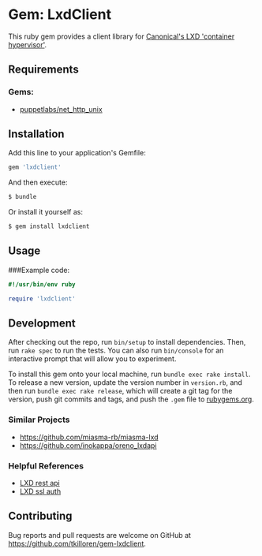 Gem: LxdClient
==============

This ruby gem provides a client library for [Canonical's LXD 'container hypervisor'][1].

Requirements
------------

### Gems:
- [puppetlabs/net_http_unix](https://github.com/puppetlabs/net_http_unix)

Installation
------------

Add this line to your application's Gemfile:

```ruby
gem 'lxdclient'
```

And then execute:

```sh
$ bundle
```

Or install it yourself as:

```sh
$ gem install lxdclient
```

Usage
-----

###Example code:

```ruby
#!/usr/bin/env ruby

require 'lxdclient'
```

Development
-----------

After checking out the repo, run `bin/setup` to install dependencies. Then, run `rake spec` to run the tests. You can also run `bin/console` for an interactive prompt that will allow you to experiment.

To install this gem onto your local machine, run `bundle exec rake install`. To release a new version, update the version number in `version.rb`, and then run `bundle exec rake release`, which will create a git tag for the version, push git commits and tags, and push the `.gem` file to [rubygems.org](https://rubygems.org).

### Similar Projects

- https://github.com/miasma-rb/miasma-lxd
- https://github.com/inokappa/oreno_lxdapi

### Helpful References

- [LXD rest api][2]
- [LXD ssl auth][3]

Contributing
------------

Bug reports and pull requests are welcome on GitHub at https://github.com/tkilloren/gem-lxdclient.

[1]: https://linuxcontainers.org/lxd/
[2]: https://github.com/lxc/lxd/blob/master/doc/rest-api.md
[3]: https://github.com/lxc/lxd/blob/master/doc/lxd-ssl-authentication.md
